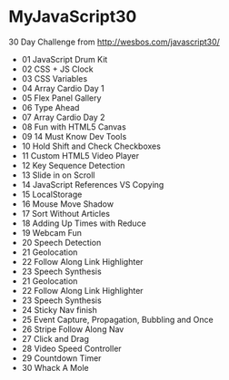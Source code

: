 # MyJavaScript30

30 Day Challenge from http://wesbos.com/javascript30/


- 01 JavaScript Drum Kit 	          
- 02 CSS + JS Clock 	              
- 03 CSS Variables 	                  
- 04 Array Cardio Day 1 	          
- 05 Flex Panel Gallery 	          
- 06 Type Ahead 	                  
- 07 Array Cardio Day 2 	          
- 08 Fun with HTML5 Canvas            
- 09 14 Must Know Dev Tools 	      
- 10 Hold Shift and Check Checkboxes 	
- 11 Custom HTML5 Video Player 	      
- 12 Key Sequence Detection 	      
- 13 Slide in on Scroll 	          
- 14 JavaScript References VS Copying 
- 15 LocalStorage 	                  
- 16 Mouse Move Shadow 	              
- 17 Sort Without Articles 	          
- 18 Adding Up Times with Reduce 	  
- 19 Webcam Fun 	                  
- 20 Speech Detection 	              
- 21 Geolocation 	                  
- 22 Follow Along Link Highlighter 	  
- 23 Speech Synthesis
- 21  Geolocation	
- 22  Follow Along Link Highlighter	
- 23  Speech Synthesis	
- 24  Sticky Nav	finish 
- 25  Event Capture, Propagation, Bubbling and Once	
- 26  Stripe Follow Along Nav	
- 27  Click and Drag
- 28  Video Speed Controller	
- 29  Countdown Timer	
- 30  Whack A Mole
